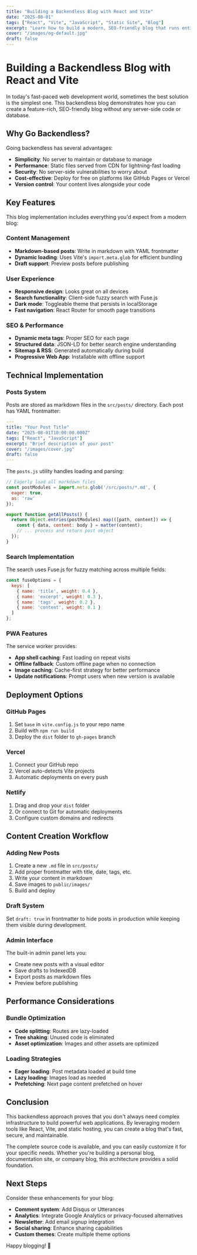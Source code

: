 ```yaml
---
title: "Building a Backendless Blog with React and Vite"
date: "2025-08-01"
tags: ["React", "Vite", "JavaScript", "Static Site", "Blog"]
excerpt: "Learn how to build a modern, SEO-friendly blog that runs entirely in the browser using React, Vite, and markdown files. No backend required!"
cover: "/images/og-default.jpg"
draft: false
---
```


# Building a Backendless Blog with React and Vite

In today's fast-paced web development world, sometimes the best solution is the simplest one. This backendless blog demonstrates how you can create a feature-rich, SEO-friendly blog without any server-side code or database.

## Why Go Backendless?

Going backendless has several advantages:

- **Simplicity**: No server to maintain or database to manage
- **Performance**: Static files served from CDN for lightning-fast loading
- **Security**: No server-side vulnerabilities to worry about
- **Cost-effective**: Deploy for free on platforms like GitHub Pages or Vercel
- **Version control**: Your content lives alongside your code

## Key Features

This blog implementation includes everything you'd expect from a modern blog:

### Content Management
- **Markdown-based posts**: Write in markdown with YAML frontmatter
- **Dynamic loading**: Uses Vite's `import.meta.glob` for efficient bundling
- **Draft support**: Preview posts before publishing

### User Experience
- **Responsive design**: Looks great on all devices
- **Search functionality**: Client-side fuzzy search with Fuse.js
- **Dark mode**: Toggleable theme that persists in localStorage
- **Fast navigation**: React Router for smooth page transitions

### SEO & Performance
- **Dynamic meta tags**: Proper SEO for each page
- **Structured data**: JSON-LD for better search engine understanding
- **Sitemap & RSS**: Generated automatically during build
- **Progressive Web App**: Installable with offline support

## Technical Implementation

### Posts System

Posts are stored as markdown files in the `src/posts/` directory. Each post has YAML frontmatter:

```yaml
---
title: "Your Post Title"
date: "2025-08-01T10:00:00.000Z"
tags: ["React", "JavaScript"]
excerpt: "Brief description of your post"
cover: "/images/cover.jpg"
draft: false
---
```

The `posts.js` utility handles loading and parsing:

```javascript
// Eagerly load all markdown files
const postModules = import.meta.glob('/src/posts/*.md', { 
  eager: true, 
  as: 'raw' 
});

export function getAllPosts() {
  return Object.entries(postModules).map(([path, content]) => {
    const { data, content: body } = matter(content);
    // ... process and return post object
  });
}
```

### Search Implementation

The search uses Fuse.js for fuzzy matching across multiple fields:

```javascript
const fuseOptions = {
  keys: [
    { name: 'title', weight: 0.4 },
    { name: 'excerpt', weight: 0.3 },
    { name: 'tags', weight: 0.2 },
    { name: 'content', weight: 0.1 }
  ]
};
```

### PWA Features

The service worker provides:
- **App shell caching**: Fast loading on repeat visits
- **Offline fallback**: Custom offline page when no connection
- **Image caching**: Cache-first strategy for better performance
- **Update notifications**: Prompt users when new version is available

## Deployment Options

### GitHub Pages
1. Set `base` in `vite.config.js` to your repo name
2. Build with `npm run build`
3. Deploy the `dist` folder to `gh-pages` branch

### Vercel
1. Connect your GitHub repo
2. Vercel auto-detects Vite projects
3. Automatic deployments on every push

### Netlify
1. Drag and drop your `dist` folder
2. Or connect to Git for automatic deployments
3. Configure custom domains and redirects

## Content Creation Workflow

### Adding New Posts
1. Create a new `.md` file in `src/posts/`
2. Add proper frontmatter with title, date, tags, etc.
3. Write your content in markdown
4. Save images to `public/images/`
5. Build and deploy

### Draft System
Set `draft: true` in frontmatter to hide posts in production while keeping them visible during development.

### Admin Interface
The built-in admin panel lets you:
- Create new posts with a visual editor
- Save drafts to IndexedDB
- Export posts as markdown files
- Preview before publishing

## Performance Considerations

### Bundle Optimization
- **Code splitting**: Routes are lazy-loaded
- **Tree shaking**: Unused code is eliminated
- **Asset optimization**: Images and other assets are optimized

### Loading Strategies
- **Eager loading**: Post metadata loaded at build time
- **Lazy loading**: Images load as needed
- **Prefetching**: Next page content prefetched on hover

## Conclusion

This backendless approach proves that you don't always need complex infrastructure to build powerful web applications. By leveraging modern tools like React, Vite, and static hosting, you can create a blog that's fast, secure, and maintainable.

The complete source code is available, and you can easily customize it for your specific needs. Whether you're building a personal blog, documentation site, or company blog, this architecture provides a solid foundation.

## Next Steps

Consider these enhancements for your blog:
- **Comment system**: Add Disqus or Utterances
- **Analytics**: Integrate Google Analytics or privacy-focused alternatives
- **Newsletter**: Add email signup integration
- **Social sharing**: Enhance sharing capabilities
- **Custom themes**: Create multiple theme options

Happy blogging! 🚀